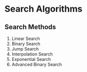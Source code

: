 # Search Algorithms

## Search Methods
<ol>
<li>Linear Search</li>
<li>Binary Search</li>
<li>Jump Search</li>
<li>Interpolation Search</li>
<li>Exponential Search</li>
<li>Advanced Binary Search</li>
</ol>
